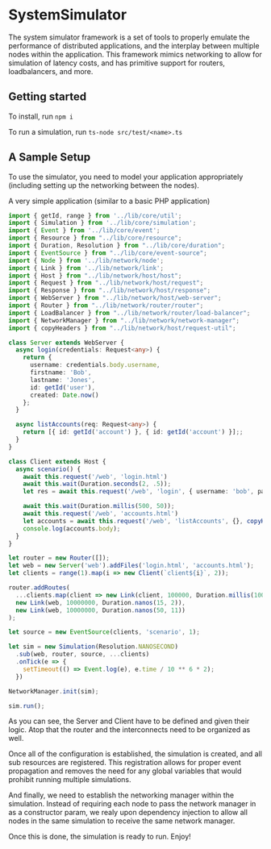 # SystemSimulator

The system simulator framework is a set of tools to properly emulate the performance of distributed applications, and the interplay between multiple nodes within the application.  This framework mimics networking to allow for simulation of latency costs, and has primitive support for routers, loadbalancers, and more.

## Getting started

To install, run `npm i`

To run a simulation, run `ts-node src/test/<name>.ts`

## A Sample Setup

To use the simulator, you need to model your application appropriately (including setting up the networking between the nodes).

A very simple application (similar to a basic PHP application) 

```ts
import { getId, range } from '../lib/core/util';
import { Simulation } from '../lib/core/simulation';
import { Event } from '../lib/core/event';
import { Resource } from "../lib/core/resource";
import { Duration, Resolution } from "../lib/core/duration";
import { EventSource } from "../lib/core/event-source";
import { Node } from '../lib/network/node';
import { Link } from '../lib/network/link';
import { Host } from "../lib/network/host/host";
import { Request } from "../lib/network/host/request";
import { Response } from "../lib/network/host/response";
import { WebServer } from "../lib/network/host/web-server";
import { Router } from "../lib/network/router/router";
import { LoadBalancer } from "../lib/network/router/load-balancer";
import { NetworkManager } from "../lib/network/network-manager";
import { copyHeaders } from "../lib/network/host/request-util";

class Server extends WebServer {
  async login(credentials: Request<any>) {
    return {
      username: credentials.body.username,
      firstname: 'Bob',
      lastname: 'Jones',
      id: getId('user'),
      created: Date.now()
    };
  }

  async listAccounts(req: Request<any>) {
    return [{ id: getId('account') }, { id: getId('account') }];;
  }
}

class Client extends Host {
  async scenario() {
    await this.request('/web', 'login.html')
    await this.wait(Duration.seconds(2, .5));
    let res = await this.request('/web', 'login', { username: 'bob', password: 'bobpw' });

    await this.wait(Duration.millis(500, 50));
    await this.request('/web', 'accounts.html')
    let accounts = await this.request('/web', 'listAccounts', {}, copyHeaders(res, 'auth'));
    console.log(accounts.body);
  }
}

let router = new Router([]);
let web = new Server('web').addFiles('login.html', 'accounts.html');
let clients = range(1).map(i => new Client(`client${i}`, 2));

router.addRoutes(
  ...clients.map(client => new Link(client, 100000, Duration.millis(100, 50))),
  new Link(web, 10000000, Duration.nanos(15, 2)),
  new Link(web, 10000000, Duration.nanos(50, 11))
);

let source = new EventSource(clients, 'scenario', 1);

let sim = new Simulation(Resolution.NANOSECOND)
  .sub(web, router, source, ...clients)
  .onTick(e => {
    setTimeout(() => Event.log(e), e.time / 10 ** 6 * 2);
  })

NetworkManager.init(sim);

sim.run();
```

As you can see, the Server and Client have to be defined and given their logic.  Atop that the router and the interconnects need to be organized as well.

Once all of the configuration is established, the simulation is created, and all sub resources are registered. This registration allows for proper event propagation and removes the need for any global variables that would prohibit running multiple simulations.

And finally, we need to establish the networking manager within the simulation.  Instead of requiring each node to pass the network manager in as a constructor param, we realy upon dependency injection to allow all nodes in the same simulation to receive the same network manager.

Once this is done, the simulation is ready to run. Enjoy!